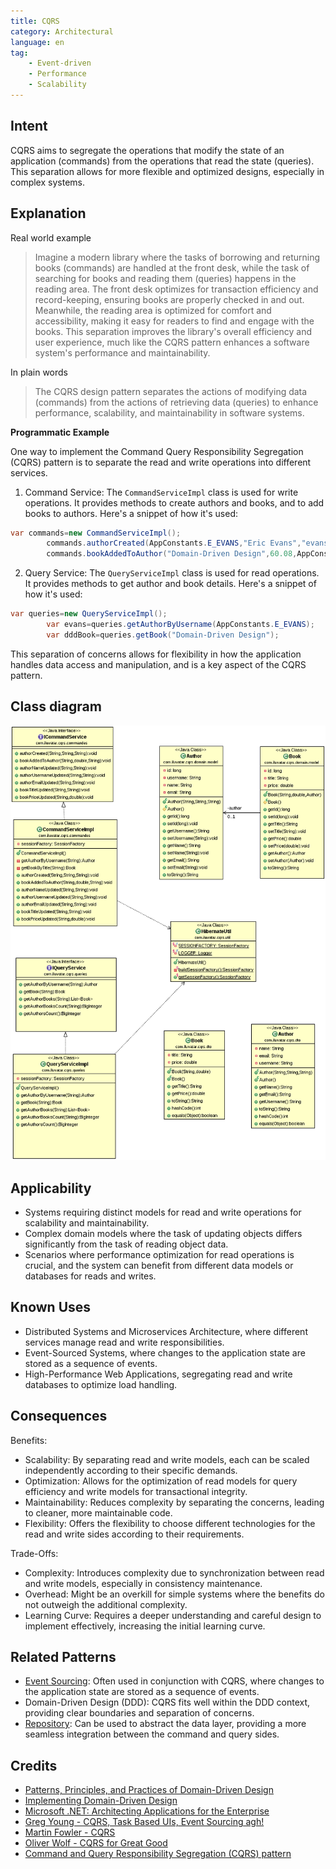 ```yaml
---
title: CQRS
category: Architectural
language: en
tag:
    - Event-driven
    - Performance
    - Scalability
---
```


## Intent

CQRS aims to segregate the operations that modify the state of an application (commands) from the operations that read the state (queries). This separation allows for more flexible and optimized designs, especially in complex systems.

## Explanation

Real world example

> Imagine a modern library where the tasks of borrowing and returning books (commands) are handled at the front desk, while the task of searching for books and reading them (queries) happens in the reading area. The front desk optimizes for transaction efficiency and record-keeping, ensuring books are properly checked in and out. Meanwhile, the reading area is optimized for comfort and accessibility, making it easy for readers to find and engage with the books. This separation improves the library's overall efficiency and user experience, much like the CQRS pattern enhances a software system's performance and maintainability.

In plain words

> The CQRS design pattern separates the actions of modifying data (commands) from the actions of retrieving data (queries) to enhance performance, scalability, and maintainability in software systems.

**Programmatic Example**

One way to implement the Command Query Responsibility Segregation (CQRS) pattern is to separate the read and write operations into different services.

1. Command Service: The `CommandServiceImpl` class is used for write operations. It provides methods to create authors and books, and to add books to authors. Here's a snippet of how it's used:

```java
var commands=new CommandServiceImpl();
        commands.authorCreated(AppConstants.E_EVANS,"Eric Evans","evans@email.com");
        commands.bookAddedToAuthor("Domain-Driven Design",60.08,AppConstants.E_EVANS);
```

2. Query Service: The `QueryServiceImpl` class is used for read operations. It provides methods to get author and book details. Here's a snippet of how it's used:

```java
var queries=new QueryServiceImpl();
        var evans=queries.getAuthorByUsername(AppConstants.E_EVANS);
        var dddBook=queries.getBook("Domain-Driven Design");
```

This separation of concerns allows for flexibility in how the application handles data access and manipulation, and is a key aspect of the CQRS pattern.

## Class diagram

![alt text](./etc/cqrs.png "CQRS")

## Applicability

* Systems requiring distinct models for read and write operations for scalability and maintainability.
* Complex domain models where the task of updating objects differs significantly from the task of reading object data.
* Scenarios where performance optimization for read operations is crucial, and the system can benefit from different data models or databases for reads and writes.

## Known Uses

* Distributed Systems and Microservices Architecture, where different services manage read and write responsibilities.
* Event-Sourced Systems, where changes to the application state are stored as a sequence of events.
* High-Performance Web Applications, segregating read and write databases to optimize load handling.

## Consequences

Benefits:

* Scalability: By separating read and write models, each can be scaled independently according to their specific demands.
* Optimization: Allows for the optimization of read models for query efficiency and write models for transactional integrity.
* Maintainability: Reduces complexity by separating the concerns, leading to cleaner, more maintainable code.
* Flexibility: Offers the flexibility to choose different technologies for the read and write sides according to their requirements.

Trade-Offs:

* Complexity: Introduces complexity due to synchronization between read and write models, especially in consistency maintenance.
* Overhead: Might be an overkill for simple systems where the benefits do not outweigh the additional complexity.
* Learning Curve: Requires a deeper understanding and careful design to implement effectively, increasing the initial learning curve.

## Related Patterns

* [Event Sourcing](https://java-design-patterns.com/patterns/event-sourcing/): Often used in conjunction with CQRS, where changes to the application state are stored as a sequence of events.
* Domain-Driven Design (DDD): CQRS fits well within the DDD context, providing clear boundaries and separation of concerns.
* [Repository](https://java-design-patterns.com/patterns/repository/): Can be used to abstract the data layer, providing a more seamless integration between the command and query sides.

## Credits

* [Patterns, Principles, and Practices of Domain-Driven Design](https://amzn.to/3vNV4Hm)
* [Implementing Domain-Driven Design](https://amzn.to/3TJN2HH)
* [Microsoft .NET: Architecting Applications for the Enterprise](https://amzn.to/4aktRes)
* [Greg Young - CQRS, Task Based UIs, Event Sourcing agh!](http://codebetter.com/gregyoung/2010/02/16/cqrs-task-based-uis-event-sourcing-agh/)
* [Martin Fowler - CQRS](https://martinfowler.com/bliki/CQRS.html)
* [Oliver Wolf - CQRS for Great Good](https://www.youtube.com/watch?v=Ge53swja9Dw)
* [Command and Query Responsibility Segregation (CQRS) pattern](https://docs.microsoft.com/en-us/azure/architecture/patterns/cqrs)

